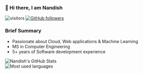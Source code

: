 ### 👋 Hi there, I am Nandish

![visitors](https://visitor-badge.laobi.icu/badge?page_id=nand6m.nand6m)
[![GitHub followers](https://img.shields.io/github/followers/nand6m.svg?style=social&label=Follow)](https://github.com/nand6m?tab=followers)

### Brief Summary
- Passionate about Cloud, Web applications & Machine Learning
- MS in Computer Engineering 
- 5+ years of Software development experience

![Nandish's GitHub Stats](https://github-readme-stats.vercel.app/api?username=nand6m&count_private=true&show_icons=true&theme=algolia&hide=prs,issues,contribs )  
![Most used languages](https://github-readme-stats.vercel.app/api/top-langs/?username=nand6m&langs_count=5&hide=swift)
